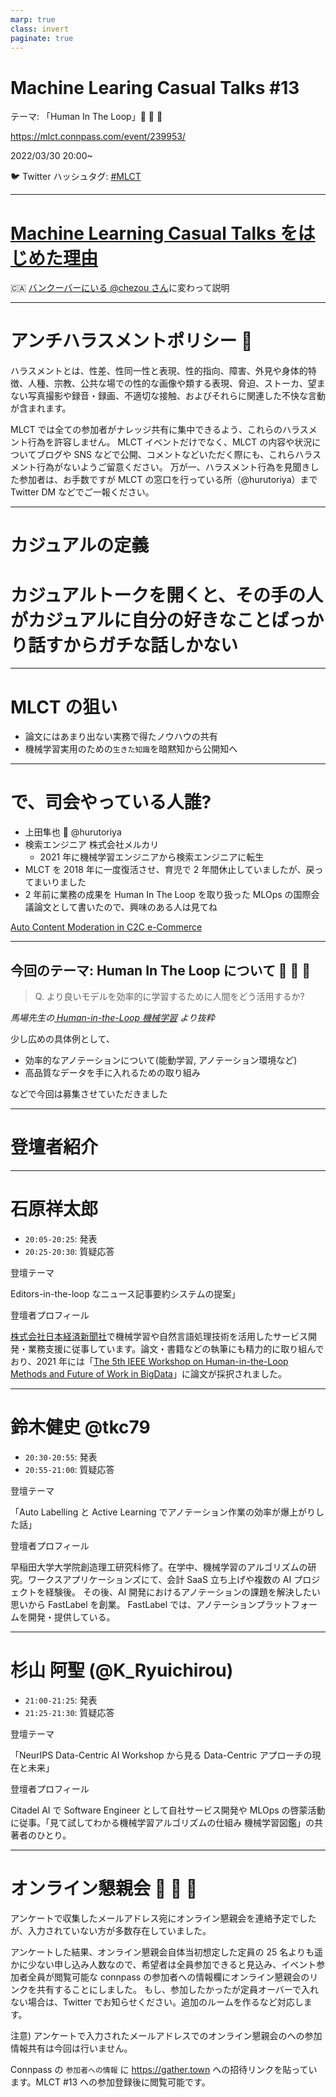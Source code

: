 ```yaml
---
marp: true
class: invert
paginate: true
---
```


# <!--fit--> Machine Learing Casual Talks #13

テーマ: 「Human In The Loop」🧐 🤝 🤖

https://mlct.connpass.com/event/239953/

2022/03/30 20:00~

🐦 Twitter ハッシュタグ: [#MLCT](https://twitter.com/hashtag/MLCT)

---

# <!--fit--> [Machine Learning Casual Talks をはじめた理由](https://docs.google.com/presentation/d/1-a41qyXdB1E2yheJNK29g0Ty88COdFQ1IJRs6uqSe_Y/edit#slide=id.p)

🇨🇦 [バンクーバーにいる @chezou さん](https://chezo.uno/post/2021-12-18-8-months-after-relocating-vancouver/)に変わって説明

---

# アンチハラスメントポリシー 👮

ハラスメントとは、性差、性同一性と表現、性的指向、障害、外見や身体的特徴、人種、宗教、公共な場での性的な画像や類する表現、脅迫、ストーカ、望まない写真撮影や録音・録画、不適切な接触、およびそれらに関連した不快な言動が含まれます。

MLCT では全ての参加者がナレッジ共有に集中できるよう、これらのハラスメント行為を許容しません。
MLCT イベントだけでなく、MLCT の内容や状況についてブログや SNS などで公開、コメントなどいただく際にも、これらハラスメント行為がないようご留意ください。
万が一、ハラスメント行為を見聞きした参加者は、お手数ですが MLCT の窓口を行っている所（@hurutoriya）まで Twitter DM などでご一報ください。

---

# <!--fit--> カジュアルの定義

# カジュアルトークを開くと、その手の人がカジュアルに自分の好きなことばっかり話すからガチな話しかない

---

# MLCT の狙い

- 論文にはあまり出ない実務で得たノウハウの共有
- 機械学習実用のための`生きた知識`を暗黙知から公開知へ

---

# で、司会やっている人誰?

- 上田隼也 🦅 @hurutoriya
- 検索エンジニア 株式会社メルカリ
  - 2021 年に機械学習エンジニアから検索エンジニアに転生
- MLCT を 2018 年に一度復活させ、育児で 2 年間休止していましたが、戻ってまいりました
- 2 年前に業務の成果を Human In The Loop を取り扱った MLOps の国際会議論文として書いたので、興味のある人は見てね

[Auto Content Moderation in C2C e-Commerce](https://www.usenix.org/conference/opml20/presentation/ueta)

---

## 今回のテーマ: Human In The Loop について 🧐 🤝 🤖

> Q. より良いモデルを効率的に学習するために人間をどう活用するか?

_馬場先生の[ Human-in-the-Loop 機械学習](https://speakerdeck.com/yukinobaba/human-in-the-loop-machine-learning) より抜粋_

少し広めの具体例として、

- 効率的なアノテーションについて(能動学習, アノテーション環境など)
- 高品質なデータを手に入れるための取り組み

などで今回は募集させていただきました

---

# 登壇者紹介

---

# 石原祥太郎

- `20:05-20:25`: 発表
- `20:25-20:30`: 質疑応答

登壇テーマ

Editors-in-the-loop なニュース記事要約システムの提案」

登壇者プロフィール

[株式会社日本経済新聞社](https://hack.nikkei.com/)で機械学習や自然言語処理技術を活用したサービス開発・業務支援に従事しています。論文・書籍などの執筆にも精力的に取り組んでおり、2021 年には「[The 5th IEEE Workshop on Human-in-the-Loop Methods and Future of Work in BigData](https://humanmachinedata.org/)」に論文が採択されました。

---

# 鈴木健史 @tkc79

- `20:30-20:55`: 発表
- `20:55-21:00`: 質疑応答

登壇テーマ

「Auto Labelling と Active Learning でアノテーション作業の効率が爆上がりした話」

登壇者プロフィール

早稲田大学大学院創造理工研究科修了。在学中、機械学習のアルゴリズムの研究。ワークスアプリケーションズにて、会計 SaaS 立ち上げや複数の AI プロジェクトを経験後。 その後、AI 開発におけるアノテーションの課題を解決したい思いから FastLabel を創業。 FastLabel では、アノテーションプラットフォームを開発・提供している。

---

# 杉山 阿聖 (@K_Ryuichirou)

- `21:00-21:25`: 発表
- `21:25-21:30`: 質疑応答

登壇テーマ

「NeurIPS Data-Centric AI Workshop から見る Data-Centric アプローチの現在と未来」

登壇者プロフィール

Citadel AI で Software Engineer として自社サービス開発や MLOps の啓蒙活動に従事。「見て試してわかる機械学習アルゴリズムの仕組み 機械学習図鑑」の共著者のひとり。

---

# オンライン懇親会 🎉 🕺 🎉

アンケートで収集したメールアドレス宛にオンライン懇親会を連絡予定でしたが、入力されていない方が多数存在していました。

アンケートした結果、オンライン懇親会自体当初想定した定員の 25 名よりも遥かに少ない申し込み人数なので、希望者は全員参加できると見込み、イベント参加者全員が閲覧可能な connpass の参加者への情報欄にオンライン懇親会のリンクを共有することにしました。
もし、参加したかったが定員オーバーで入れない場合は、Twitter でお知らせください。追加のルームを作るなど対応します。

注意) アンケートで入力されたメールアドレスでのオンライン懇親会のへの参加情報共有は今回は行いません。

Connpass の `参加者への情報` に https://gather.town への招待リンクを貼っています。MLCT #13 への参加登録後に閲覧可能です。
